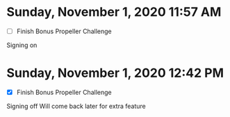 # Sunday, November  1, 2020 11:57 AM
- [ ] Finish Bonus Propeller Challenge

Signing on

# Sunday, November  1, 2020 12:42 PM
- [x] Finish Bonus Propeller Challenge

Signing off
Will come back later for extra feature